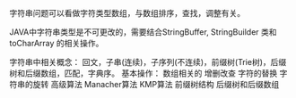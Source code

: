 字符串问题可以看做字符类型数组，与数组排序，查找，调整有关。

JAVA中字符串类型是不可更改的，需要结合StringBuffer, StringBuilder 类和toCharArray 的相关操作。

字符串中相关概念：
    回文，子串(连续)，子序列(不连续)，前缀树(Trie树)，后缀树和后缀数组，匹配，字典序。
基本操作：
    数组相关的 增删改查
    字符的替换
    字符串的旋转
高级算法
    Manacher算法
    KMP算法
    前缀树结构
    后缀树和后缀数组